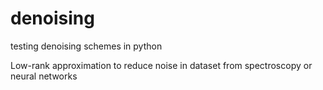 # denoising
testing denoising schemes in python


Low-rank approximation to reduce noise in dataset from spectroscopy or neural networks
